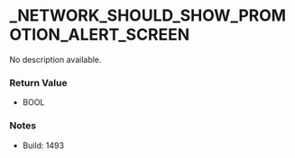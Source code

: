# _NETWORK_SHOULD_SHOW_PROMOTION_ALERT_SCREEN

No description available.

### Return Value
* BOOL

### Notes
* Build: 1493

